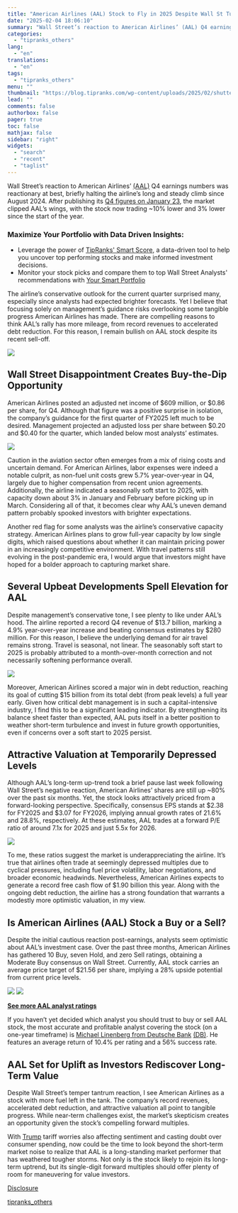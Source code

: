 ```yaml
---
title: "American Airlines (AAL) Stock to Fly in 2025 Despite Wall St Turbulence"
date: "2025-02-04 18:06:10"
summary: "Wall Street’s reaction to American Airlines’ (AAL) Q4 earnings numbers was reactionary at best, briefly halting the airline’s long and steady climb since August 2024. After publishing its Q4 figures on January 23, the market clipped AAL’s wings, with the stock now trading ~10% lower and 3% lower since the..."
categories:
  - "tipranks_others"
lang:
  - "en"
translations:
  - "en"
tags:
  - "tipranks_others"
menu: ""
thumbnail: "https://blog.tipranks.com/wp-content/uploads/2025/02/shutterstock_604235543-750x406.jpg"
lead: ""
comments: false
authorbox: false
pager: true
toc: false
mathjax: false
sidebar: "right"
widgets:
  - "search"
  - "recent"
  - "taglist"
---
```


Wall Street’s reaction to American Airlines’ [(AAL)](https://www.tipranks.com/stocks/aal) Q4 earnings numbers was reactionary at best, briefly halting the airline’s long and steady climb since August 2024. After publishing its [Q4 figures on January 23](https://www.tipranks.com/news/company-announcements/american-airlines-reports-strong-2024-financials), the market clipped AAL’s wings, with the stock now trading ~10% lower and 3% lower since the start of the year.

### Maximize Your Portfolio with Data Driven Insights:

* Leverage the power of [TipRanks' Smart Score](https://www.tipranks.com/screener/top-smart-score-stocks), a data-driven tool to help you uncover top performing stocks and make informed investment decisions.
* Monitor your stock picks and compare them to top Wall Street Analysts' recommendations with  [Your Smart Portfolio](https://www.tipranks.com/smart-portfolio/holdings)

The airline’s conservative outlook for the current quarter surprised many, especially since analysts had expected brighter forecasts. Yet I believe that focusing solely on management’s guidance risks overlooking some tangible progress American Airlines has made. There are compelling reasons to think AAL’s rally has more mileage, from record revenues to accelerated debt reduction. For this reason, I remain bullish on AAL stock despite its recent sell-off.

[![](https://blog.tipranks.com/wp-content/uploads/2025/02/AAL.jpg)](https://www.tipranks.com/stocks/aal)

**Wall Street Disappointment Creates Buy-the-Dip Opportunity**
--------------------------------------------------------------

American Airlines posted an adjusted net income of $609 million, or $0.86 per share, for Q4. Although that figure was a positive surprise in isolation, the company’s guidance for the first quarter of FY2025 left much to be desired. Management projected an adjusted loss per share between $0.20 and $0.40 for the quarter, which landed below most analysts’ estimates.

[![](https://blog.tipranks.com/wp-content/uploads/2025/02/image-30-1024x263.png)](https://www.tipranks.com/stocks/aal/earnings)

Caution in the aviation sector often emerges from a mix of rising costs and uncertain demand. For American Airlines, labor expenses were indeed a notable culprit, as non-fuel unit costs grew 5.7% year-over-year in Q4, largely due to higher compensation from recent union agreements. Additionally, the airline indicated a seasonally soft start to 2025, with capacity down about 3% in January and February before picking up in March. Considering all of that, it becomes clear why AAL’s uneven demand pattern probably spooked investors with brighter expectations.

Another red flag for some analysts was the airline’s conservative capacity strategy. American Airlines plans to grow full-year capacity by low single digits, which raised questions about whether it can maintain pricing power in an increasingly competitive environment. With travel patterns still evolving in the post-pandemic era, I would argue that investors might have hoped for a bolder approach to capturing market share.

**Several Upbeat Developments Spell Elevation for AAL**
-------------------------------------------------------

Despite management’s conservative tone, I see plenty to like under AAL’s hood. The airline reported a record Q4 revenue of $13.7 billion, marking a 4.9% year-over-year increase and beating consensus estimates by $280 million. For this reason, I believe the underlying demand for air travel remains strong. Travel is seasonal, not linear. The seasonably soft start to 2025 is probably attributed to a month-over-month correction and not necessarily softening performance overall.

[![](https://blog.tipranks.com/wp-content/uploads/2025/02/AAL4-1024x392.jpg)](https://www.tipranks.com/stocks/aal/financials/balance-sheet)

Moreover, American Airlines scored a major win in debt reduction, reaching its goal of cutting $15 billion from its total debt (from peak levels) a full year early. Given how critical debt management is in such a capital-intensive industry, I find this to be a significant leading indicator. By strengthening its balance sheet faster than expected, AAL puts itself in a better position to weather short-term turbulence and invest in future growth opportunities, even if concerns over a soft start to 2025 persist.

**Attractive Valuation at Temporarily Depressed Levels**
--------------------------------------------------------

Although AAL’s long-term up-trend took a brief pause last week following Wall Street’s negative reaction, American Airlines’ shares are still up ~80% over the past six months. Yet, the stock looks attractively priced from a forward-looking perspective. Specifically, consensus EPS stands at $2.38 for FY2025 and $3.07 for FY2026, implying annual growth rates of 21.6% and 28.8%, respectively. At these estimates, AAL trades at a forward P/E ratio of around 7.1x for 2025 and just 5.5x for 2026.

[![](https://blog.tipranks.com/wp-content/uploads/2025/02/AAL5-1024x300.jpg)](https://www.tipranks.com/stocks/aal/earnings)

To me, these ratios suggest the market is underappreciating the airline. It’s true that airlines often trade at seemingly depressed multiples due to cyclical pressures, including fuel price volatility, labor negotiations, and broader economic headwinds. Nevertheless, American Airlines expects to generate a record free cash flow of $1.90 billion this year. Along with the ongoing debt reduction, the airline has a strong foundation that warrants a modestly more optimistic valuation, in my view.

**Is American Airlines (AAL) Stock a Buy or a Sell?**
-----------------------------------------------------

Despite the initial cautious reaction post-earnings, analysts seem optimistic about AAL’s investment case. Over the past three months, American Airlines has gathered 10 Buy, seven Hold, and zero Sell ratings, obtaining a Moderate Buy consensus on Wall Street. Currently, AAL stock carries an average price target of $21.56 per share, implying a 28% upside potential from current price levels.

[![](https://blog.tipranks.com/wp-content/uploads/2025/02/AAL2-1024x343.jpg)](https://www.tipranks.com/stocks/aal/forecast)
[![](https://blog.tipranks.com/wp-content/uploads/2025/02/AAL3-1024x268.jpg)](https://www.tipranks.com/stocks/aal/forecast)

**[See more AAL analyst ratings](https://www.tipranks.com/stocks/aal/forecast)**

If you haven’t yet decided which analyst you should trust to buy or sell AAL stock, the most accurate and profitable analyst covering the stock (on a one-year timeframe) is [Michael Linenberg from Deutsche Bank](https://www.tipranks.com/experts/analysts/michael-linenberg) [(DB)](https://www.tipranks.com/stocks/db). He features an average return of 10.4% per rating and a 56% success rate.

**AAL Set for Uplift as Investors Rediscover Long-Term Value**
--------------------------------------------------------------

Despite Wall Street’s temper tantrum reaction, I see American Airlines as a stock with more fuel left in the tank. The company’s record revenues, accelerated debt reduction, and attractive valuation all point to tangible progress. While near-term challenges exist, the market’s skepticism creates an opportunity given the stock’s compelling forward multiples.

With [Trump](https://www.tipranks.com/stocks/djt) tariff worries also affecting sentiment and casting doubt over consumer spending, now could be the time to look beyond the short-term market noise to realize that AAL is a long-standing market performer that has weathered tougher storms. Not only is the stock likely to rejoin its long-term uptrend, but its single-digit forward multiples should offer plenty of room for maneuvering for value investors.

[Disclosure](https://www.tipranks.com/legal/disclosure-1)

[tipranks_others](https://www.tipranks.com/news/article/american-airlines-aal-stock-to-fly-in-2025-despite-wall-st-turbulence)
